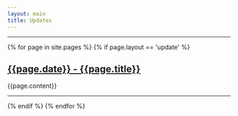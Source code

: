 ```yaml
---
layout: main
title: Updates
---
```


---

{% for page in site.pages %}
{% if page.layout == 'update' %}

## [{{page.date}} - {{page.title}}]({{page.url}})
{{page.content}}

---

{% endif %}
{% endfor %}
